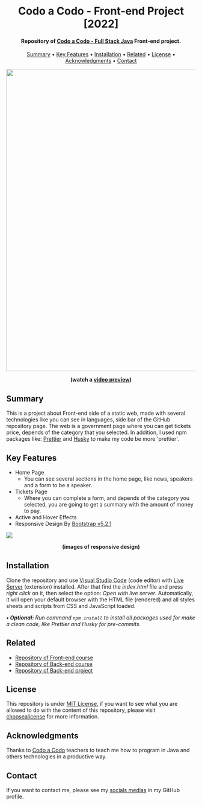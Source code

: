 <h1 align="center">
    Codo a Codo - Front-end Project [2022]
</h1>

<h4 align="center">
    Repository of <a href="https://inscripcionesagencia.bue.edu.ar/codoacodo" target="_blank">Codo a Codo - Full Stack Java<a> Front-end project.
</h4>

<p align="center">
    <a href="#----summary">Summary</a> •
    <a href="#----key-features">Key Features</a> •
    <a href="#----installation">Installation</a> •
    <a href="#----related">Related</a> •
    <a href="#----license">License</a> •
    <a href="#----acknowledgments">Acknowledgments</a> •
    <a href="#----contact">Contact</a>
</p>

<p align="center">
    <a href="https://www.youtube.com/watch?v=gbPUndzeOSU&ab_channel=hozlucas28" target="_blank">
        <img src="./.github/preview.png" width="800">
    </a>
</p>

<p align="center">
    <strong>(watch a <a href="https://www.youtube.com/watch?v=gbPUndzeOSU&ab_channel=hozlucas28" target="_blank">video preview</a>)</strong>
</p>

<h2>
    Summary
</h2>
<p>
    This is a project about Front-end side of a static web, made with several technologies like you can see in languages, side bar of the GitHub repository page.
    The web is a government page where you can get tickets price, depends of the category that you selected. In addition, I used npm packages like: <a href="https://prettier.io/" target="_blank">Prettier</a> and <a href="https://github.com/typicode/husky" target="_blank">Husky</a> to make my code be more 'prettier'.
</p>

<h2>
    Key Features
</h2>
<p>
    <ul>
        <li>
            Home Page
            <ul>
                <li>
                    You can see several sections in the home page, like news, speakers and a form to be a speaker.
                </li>
            </ul>
        </li>
        <li>
            Tickets Page
            <ul>
                <li>
                    Where you can complete a form, and depends of the category you selected, you are going to get a summary with the amount of money to pay.
                </li>
            </ul>
        </li>
        <li>
            Active and Hover Effects
        </li>
        <li>
            Responsive Design By <a href="https://getbootstrap.com/" target="_blank">Bootstrap v5.2.1</a>
        </li>
    </ul>
</p>

<img src="./.github/responsive.png">

<p align="center">
    <strong>(images of responsive design)</strong>
</p>

<h2>
    Installation
</h2>
<p>
    Clone the repository and use <a href="https://code.visualstudio.com/" target="_blank">Visual Studio Code</a> (code editor) with <a href="https://marketplace.visualstudio.com/items?itemName=ritwickdey.LiveServer" target="_blank">Live Server</a> (extension) installed. After that find the <i>index.html</i> file and press <i>right click</i> on it, then select the option: <i>Open with live server</i>. Automatically, it will open your default browser with the HTML file (rendered) and all styles sheets and scripts from CSS and JavaScript loaded.
</p>

<p>
    <i>
        <strong>• Optional:</strong>
        Run command <code>npm install</code> to install all packages used for make a clean code, like Prettier and Husky for pre-commits.
    </i>
</p>

<h2>
    Related
</h2>
<p>
    <ul>    
        <li>
            <a href="https://github.com/hozlucas28/Codo-Codo-Front-end-2022" target="_blank">Repository of Front-end course</a>
        </li>
        <li>
            <a href="https://github.com/hozlucas28/Codo-Codo-Back-end-2022" target="_blank">Repository of Back-end course</a>
        </li>
        <li>
            <a href="https://github.com/hozlucas28/Codo-Codo-Back-end-Project-2022" target="_blank">Repository of Back-end project</a>
        </li>
    </ul>
</p>

<h2>
    License
</h2>
<p>
    This repository is under <a href="./LICENSE" target="_blank">MIT License</a>, if you want to see what you are allowed to do with the content of this repository, please visit <a href="https://choosealicense.com/licenses/" target="_blank">choosealicense</a> for more information.
</p>

<h2>
    Acknowledgments
</h2>
<p>
    Thanks to <a href="https://inscripcionesagencia.bue.edu.ar/codoacodo" target="_blank">Codo a Codo</a> teachers to teach me how to program in Java and others technologies in a productive way.
</p>

<h2>
    Contact
</h1>
<p>
    If you want to contact me, please see my <a href="https://github.com/hozlucas28" target="_blank">socials medias</a> in my GitHub profile.
</p>
